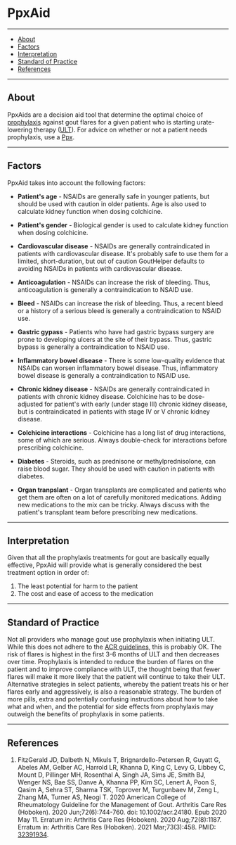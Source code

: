 # PpxAid

---

- [About](#about)
- [Factors](#factors)
- [Interpretation](#interpretation)
- [Standard of Practice](#standard-of-practice)
- [References](#references)

---

## <span id="about">About</span>

PpxAids are a decision aid tool that determine the optimal choice of [prophylaxis](/treatments/about/ppx/) against gout flares for a given patient who is starting urate-lowering therapy ([ULT](/treatments/about/ult/)). For advice on whether or not a patient needs prophylaxis, use a [Ppx](/ppxs/create/).

---

## <span id="factors">Factors</span>

PpxAid takes into account the following factors:

- **Patient's age** - NSAIDs are generally safe in younger patients, but should be used with caution in older patients. Age is also used to calculate kidney function when dosing colchicine.

- **Patient's gender** - Biological gender is used to calculate kidney function when dosing colchicine.

- **Cardiovascular disease** - NSAIDs are generally contraindicated in patients with cardiovascular disease.
  It's probably safe to use them for a limited, short-duration, but out of caution GoutHelper defaults to avoiding NSAIDs in patients with cardiovascular disease.

- **Anticoagulation** - NSAIDs can increase the risk of bleeding. Thus, anticoagulation is generally a contraindication to NSAID use.

- **Bleed** - NSAIDs can increase the risk of bleeding. Thus, a recent bleed or a history of a serious bleed is generally a contraindication to NSAID use.

- **Gastric gypass** - Patients who have had gastric bypass surgery are prone to developing ulcers at the site of their bypass. Thus, gastric bypass is generally a contraindication to NSAID use.

- **Inflammatory bowel disease** - There is some low-quality evidence that NSAIDs can worsen inflammatory bowel disease. Thus, inflammatory bowel disease is generally a contraindication to NSAID use.

- **Chronic kidney disease** - NSAIDs are generally contraindicated in patients with chronic kidney disease.
  Colchicine has to be dose-adjusted for patient's with early (under stage III) chronic kidney disease, but
  is contraindicated in patients with stage IV or V chronic kidney disease.

- **Colchicine interactions** - Colchicine has a long list of drug interactions, some of which are serious. Always double-check for interactions before prescribing colchicine.

- **Diabetes** - Steroids, such as prednisone or methylprednisolone, can raise blood sugar. They should be used with caution in patients with diabetes.

- **Organ tranpslant** - Organ transplants are complicated and patients who get them are often on a lot of carefully monitored medications. Adding new medications to the mix can be tricky. Always discuss with the patient's transplant team before prescribing new medications.

---

## <span id="interpretation">Interpretation</span>

Given that all the prophylaxis treatments for gout are basically equally effective,
PpxAid will provide what is generally considered the best treatment option in order of:

1. The least potential for harm to the patient
2. The cost and ease of access to the medication

---

## <span id="standard-of-practice">Standard of Practice</span>

Not all providers who manage gout use prophylaxis when initiating ULT. While this does not adhere to the [ACR guidelines](#ref-1), this is
probably OK. The risk of flares is highest in the first 3-6 months of ULT and then decreases over time. Prophylaxis is intended to reduce
the burden of flares on the patient and to improve compliance with ULT, the thought being that fewer flares will make it more likely that
the patient will continue to take their ULT. Alternative strategies in select patients, whereby the patient treats his or her flares early
and aggressively, is also a reasonable strategy. The burden of more pills, extra and potentially confusing instructions about how to take what and when, and the potential for side effects from prophylaxis may outweigh the benefits of prophylaxis in some patients.

---

## <span id="references">References</span>

1. <span id="ref-1"></span>FitzGerald JD, Dalbeth N, Mikuls T, Brignardello-Petersen R, Guyatt G, Abeles AM, Gelber AC, Harrold LR, Khanna D, King C, Levy G, Libbey C, Mount D, Pillinger MH, Rosenthal A, Singh JA, Sims JE, Smith BJ, Wenger NS, Bae SS, Danve A, Khanna PP, Kim SC, Lenert A, Poon S, Qasim A, Sehra ST, Sharma TSK, Toprover M, Turgunbaev M, Zeng L, Zhang MA, Turner AS, Neogi T. 2020 American College of Rheumatology Guideline for the Management of Gout. Arthritis Care Res (Hoboken). 2020 Jun;72(6):744-760. doi: 10.1002/acr.24180. Epub 2020 May 11. Erratum in: Arthritis Care Res (Hoboken). 2020 Aug;72(8):1187. Erratum in: Arthritis Care Res (Hoboken). 2021 Mar;73(3):458. PMID: [32391934](https://pubmed.ncbi.nlm.nih.gov/32391934/).
